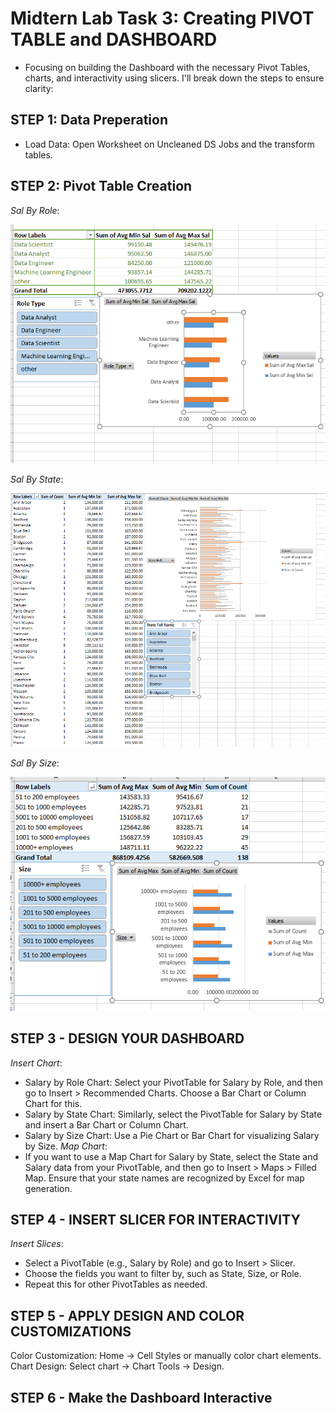 # Midtern Lab Task 3: Creating PIVOT TABLE and DASHBOARD
- Focusing on building the Dashboard with the necessary Pivot Tables, charts, and interactivity using slicers. I'll break down the steps to ensure clarity:

## STEP 1: Data Preperation
- Load Data: Open Worksheet on Uncleaned DS Jobs and the transform tables.

## STEP 2: Pivot Table Creation
  *Sal By Role*:

  ![Sal By Role](https://github.com/silerio06/EDM-Portfolio-Dave/blob/main/Midterm%20Task%203/Images/role_pivot.png)

*Sal By State*:

![Sal by State](https://github.com/silerio06/EDM-Portfolio-Dave/blob/main/Midterm%20Task%203/Images/pivot_state.png)

*Sal By Size*:

![Sal By Size](https://github.com/silerio06/EDM-Portfolio-Dave/blob/main/Midterm%20Task%203/Images/pivot_size.png)

## STEP 3 - DESIGN YOUR DASHBOARD
*Insert Chart*:

- Salary by Role Chart: Select your PivotTable for Salary by Role, and then go to Insert > Recommended Charts. Choose a Bar Chart or Column Chart for this.
- Salary by State Chart: Similarly, select the PivotTable for Salary by State and insert a Bar Chart or Column Chart.
- Salary by Size Chart: Use a Pie Chart or Bar Chart for visualizing Salary by Size.
*Map Chart*:
- If you want to use a Map Chart for Salary by State, select the State and Salary data from your PivotTable, and then go to Insert > Maps > Filled Map. Ensure that your state names are recognized by Excel for map generation.

## STEP 4 - INSERT SLICER FOR INTERACTIVITY
*Insert Slices*:

- Select a PivotTable (e.g., Salary by Role) and go to Insert > Slicer.
- Choose the fields you want to filter by, such as State, Size, or Role.
- Repeat this for other PivotTables as needed.

## STEP 5 - APPLY DESIGN AND COLOR CUSTOMIZATIONS
Color Customization: Home → Cell Styles or manually color chart elements. Chart Design: Select chart → Chart Tools → Design.

## STEP 6 - Make the Dashboard Interactive
